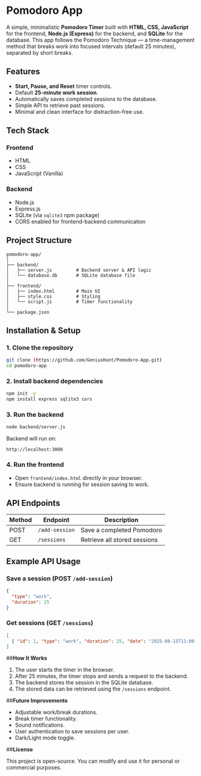 # **Pomodoro App**

A simple, minimalistic **Pomodoro Timer** built with **HTML, CSS, JavaScript** for the frontend, **Node.js (Express)** for the backend, and **SQLite** for the database.
This app follows the Pomodoro Technique — a time-management method that breaks work into focused intervals (default 25 minutes), separated by short breaks.

## **Features**

* **Start, Pause, and Reset** timer controls.
* Default **25-minute work session**.
* Automatically saves completed sessions to the database.
* Simple API to retrieve past sessions.
* Minimal and clean interface for distraction-free use.


## **Tech Stack**

### **Frontend**

* HTML
* CSS
* JavaScript (Vanilla)

### **Backend**

* Node.js
* Express.js
* SQLite (via `sqlite3` npm package)
* CORS enabled for frontend-backend communication

## **Project Structure**

```
pomodoro-app/
│
├── backend/
│   ├── server.js         # Backend server & API logic
│   └── database.db       # SQLite database file
│
├── frontend/
│   ├── index.html        # Main UI
│   ├── style.css         # Styling
│   └── script.js         # Timer functionality
│
└── package.json
```

## **Installation & Setup**

### 1. **Clone the repository**

```bash
git clone (https://github.com/GeniusHunt/Pomodoro-App.git)
cd pomodoro-app
```

### 2. **Install backend dependencies**

```bash
npm init -y
npm install express sqlite3 cors
```

### 3. **Run the backend**

```bash
node backend/server.js
```

Backend will run on:

```
http://localhost:3000
```

### 4. **Run the frontend**

* Open `frontend/index.html` directly in your browser.
* Ensure backend is running for session saving to work.

## **API Endpoints**

| Method | Endpoint       | Description                  |
| ------ | -------------- | ---------------------------- |
| POST   | `/add-session` | Save a completed Pomodoro    |
| GET    | `/sessions`    | Retrieve all stored sessions |


## **Example API Usage**

### Save a session (POST `/add-session`)

```json
{
  "type": "work",
  "duration": 25
}
```

### Get sessions (GET `/sessions`)

```json
[
  { "id": 1, "type": "work", "duration": 25, "date": "2025-08-15T11:00:00Z" }
]
```

##**How It Works**

1. The user starts the timer in the browser.
2. After 25 minutes, the timer stops and sends a request to the backend.
3. The backend stores the session in the SQLite database.
4. The stored data can be retrieved using the `/sessions` endpoint.

##**Future Improvements**

* Adjustable work/break durations.
* Break timer functionality.
* Sound notifications.
* User authentication to save sessions per user.
* Dark/Light mode toggle.

##**License**

This project is open-source. You can modify and use it for personal or commercial purposes.


